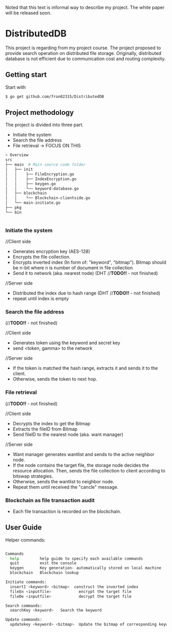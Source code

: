 Noted that this text is informal way to describe my project. 
The white paper will be released soon.

# DistributedDB
This project is regarding from my project course. The project proposed to provide search operation on distributed file storage.
Originally, distributed database is not efficient due to communication cost and routing complexity. 

## Getting start

Start with

```Bash
$ go get github.com/fron02315/DistributedDB
```

## Project methodology
The project is divided into three part.
* Initiate the system
* Search the file address
* File retrieval -> FOCUS ON THIS 


```Bash
> Overview
src                 
├── main  # Main source code folder
│   ├── init
│   │    ├── FileEncryption.go
│   │    ├── IndexEncryption.go
│   │    ├── keygen.go
│   │    └── keyword-database.go
│   ├── blockchain
│   │    └── Blockchain-clientside.go
│   └── main-initiate.go 
├── pkg        
└── bin          
 
```

### Initiate the system 
//Client side
* Generates encryption key (AES-128)
* Encrypts the file collection.
* Encrypts inverted index (In form of: "keyword", "bitmap"). Bitmap should be n-bit where n is number of document in file collection
* Send it to network (aka. nearest node) (DHT //**TODO!!** - not finished)


//Server side
* Distributed the index due to hash range (DHT //**TODO!!** - not finished)
* repeat until index is empty

### Search the file address 
(//**TODO!!** - not finished)

//Client side
* Generates token using the keyword and secret key
* send <token, gamma> to the network

//Server side
* If the token is matched the hash range, extracts it and sends it to the client.
* Otherwise, sends the token to next hop.

### File retrieval

(//**TODO!!** - not finished)

//Client side
* Decrypts the index to get the Bitmap
* Extracts the fileID from Bitmap
* Send fileID to the nearest node (aka. want manager)

//Server side
* Want manager generates wantlist and sends to the active neighbor node.
* If the node contains the target file, the storage node decides the resource allocation. Then, sends the file collection to client according to bitswap strategies.
* Otherwise, sends the wantlist to neighbor node.
* Repeat them until received the "cancle" message.

### Blockchain as file transaction audit
* Each file transaction is recorded on the blockchain.


## User Guide 

Helper commands:

```Bash

Commands
  help         help guide to specify each available commands
  quit         exit the console
  keygen       Key generation- automatically stored on local machine
  blockchain   Blockchain lookup

Initiate commands:
  insertI <keyword> <bitmap>  construct the inverted index
  fileEn <inputfile>      		encrypt the target file
  fileDe <inputfile>      		decrypt the target file

Search commands:
  searchKey <keyword> 	Search the keyword

Update commands:
  updatekey <keyword> <bitmap>	Update the bitmap of corresponding keyword.

 
```


